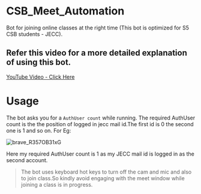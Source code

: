 # CSB_Meet_Automation
Bot for joining online classes at the right time (This bot is optimized for S5 CSB students -  JECC).

## Refer this video for a more detailed explanation of using this bot.
[YouTube Video - Click Here](https://youtu.be/mx6fBHsQoXk)

# Usage 
The bot asks you for a ```AuthUser count``` while running. The required AuthUser count is the the position of logged in jecc mail id.The first id is 0 the second one is 1 and so on. For Eg:


![brave_R357OB31xG](https://user-images.githubusercontent.com/84261649/119509337-2e9d5280-bd8e-11eb-94c4-e5fe486e3899.png)


Here my required AuthUser count is 1 as my JECC mail id is logged in as the second account.

> The bot uses keyboard hot keys to turn off the cam and mic and also to join class.So kindly avoid engaging with the meet window while joining a class is in progress.

